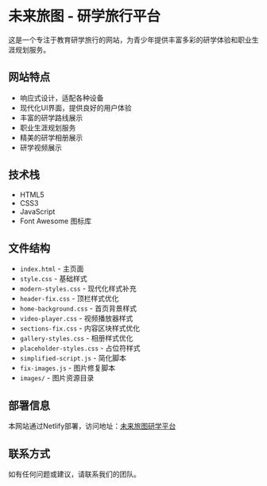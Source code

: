 # 未来旅图 - 研学旅行平台

这是一个专注于教育研学旅行的网站，为青少年提供丰富多彩的研学体验和职业生涯规划服务。

## 网站特点

- 响应式设计，适配各种设备
- 现代化UI界面，提供良好的用户体验
- 丰富的研学路线展示
- 职业生涯规划服务
- 精美的研学相册展示
- 研学视频展示

## 技术栈

- HTML5
- CSS3
- JavaScript
- Font Awesome 图标库

## 文件结构

- `index.html` - 主页面
- `style.css` - 基础样式
- `modern-styles.css` - 现代化样式补充
- `header-fix.css` - 顶栏样式优化
- `home-background.css` - 首页背景样式
- `video-player.css` - 视频播放器样式
- `sections-fix.css` - 内容区块样式优化
- `gallery-styles.css` - 相册样式优化
- `placeholder-styles.css` - 占位符样式
- `simplified-script.js` - 简化脚本
- `fix-images.js` - 图片修复脚本
- `images/` - 图片资源目录

## 部署信息

本网站通过Netlify部署，访问地址：[未来旅图研学平台](https://future-travel-edu.netlify.app)

## 联系方式

如有任何问题或建议，请联系我们的团队。
